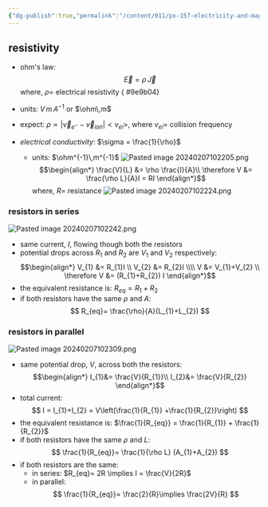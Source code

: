 ```yaml
---
{"dg-publish":true,"permalink":"/content/011/px-157-electricity-and-magnetism/px-157-b-electric-fields/iii-properties/px-157-b13b-resistance/","noteIcon":"1","created":"2025-08-27T13:14:04.801+01:00","updated":"2024-11-26T20:08:53.000+00:00"}
---
```


## resistivity
- ohm's law:
$$
\vec E = \rho\,\vec J
$$
	where, $\rho=$ electrical resistivity
{ #9e9b04}

- units: $V\,m\,A^{-1}$ or $\ohm\,m$
- expect: $\rho \propto |\vec v_{e^{-}}-\vec v_{ion}| <\nu_{ei}>$, where $\nu_{ei}=$ collision frequency

- *electrical conductivity*: $\sigma = \frac{1}{\rho}$
	- units: $\ohm^{-1}\,m^{-1}$
![Pasted image 20240207102205.png](/img/user/pics/Pasted%20image%2020240207102205.png)
$$\begin{align*}
	\frac{V}{L} &= \rho \frac{I}{A}\\
	\therefore V &= \frac{\rho L}{A}I = RI
\end{align*}$$
	where, $R=$ resistance
![Pasted image 20240207102224.png](/img/user/pics/Pasted%20image%2020240207102224.png)
### resistors in series
![Pasted image 20240207102242.png](/img/user/pics/Pasted%20image%2020240207102242.png)
- same current, $I$, flowing though both the resistors
- potential drops across $R_{1}$ and $R_{2}$ are $V_{1}$ and $V_{2}$ respectively:
$$\begin{align*}
	V_{1} &= R_{1}I \\
	V_{2} &= R_{2}I \\\\
	V &= V_{1}+V_{2} \\
	\therefore V &= (R_{1}+R_{2}) I
\end{align*}$$
- the equivalent resistance is: $R_{eq} = R_{1}+ R_{2}$
- if both resistors have the same $\rho$ and $A:$
$$
R_{eq}= \frac{\rho}{A}(L_{1}+L_{2})
$$
### resistors in parallel

![Pasted image 20240207102309.png](/img/user/pics/Pasted%20image%2020240207102309.png)
- same potential drop, $V$, across both the resistors:
$$\begin{align*}
		I_{1}&= \frac{V}{R_{1}}\\
		I_{2}&= \frac{V}{R_{2}}
	\end{align*}$$
- total current:
$$
I = I_{1}+I_{2} = V\left(\frac{1}{R_{1}} +\frac{1}{R_{2}}\right)
$$
- the equivalent resistance is: $\frac{1}{R_{eq}} = \frac{1}{R_{1}} + \frac{1}{R_{2}}$
- if both resistors have the same $\rho$ and $L:$
$$
\frac{1}{R_{eq}}= \frac{1}{\rho L} (A_{1}+A_{2})
$$
- if both resistors are the same:
	- in series: $R_{eq}= 2R \implies I = \frac{V}{2R}$
	- in parallel:
$$
\frac{1}{R_{eq}}= \frac{2}{R}\implies \frac{2V}{R}
$$
